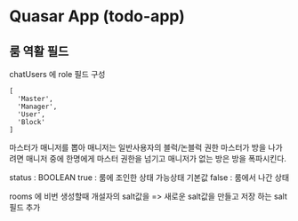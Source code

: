 # Quasar App (todo-app)

## 룸 역활 필드

chatUsers 에
role 필드 구성

```text
[
  'Master',
  'Manager',
  'User',
  'Block'
]
```

마스터가 매니저를 뽑아
매니저는 일반사용자의 블럭/논블럭 권한
마스터가 방을 나가려면 매니저 중에 한명에게 마스터 권한을 넘기고
매니저가 없는 방은 방을 폭파시킨다.

status : BOOLEAN
true : 룸에 조인한 상태 가능상태 기본값
false : 룸에서 나간 상태

rooms 에 비번 생성할때
개설자의 salt값을 => 새로운 salt값을 만들고 저장 하는 salt 필드 추가
